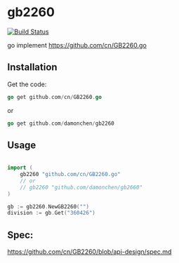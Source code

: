 # gb2260

[![Build Status](https://img.shields.io/travis/damonchen/gb2260.svg?style=flat)](https://travis-ci.org/damonchen/gb2260)


go implement https://github.com/cn/GB2260.go


## Installation

Get the code:

```go
go get github.com/cn/GB2260.go
```
or
```go
go get github.com/damonchen/gb2260
```

## Usage

```go
    
import (
    gb2260 "github.com/cn/GB2260.go"
    // or
    // gb2260 "github.com/damonchen/gb2660"
)

gb := gb2260.NewGB2260("")
division := gb.Get("360426")

```




## Spec:

https://github.com/cn/GB2260/blob/api-design/spec.md